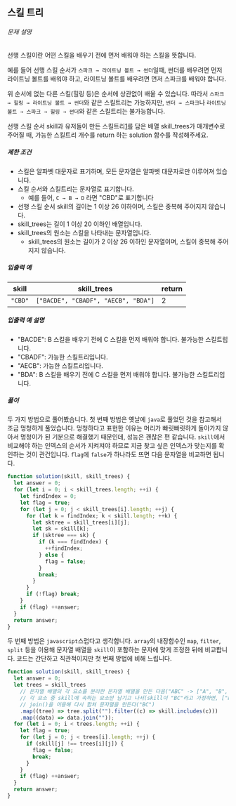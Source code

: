 ## 스킬 트리

###### 문제 설명

선행 스킬이란 어떤 스킬을 배우기 전에 먼저 배워야 하는 스킬을 뜻합니다.

예를 들어 선행 스킬 순서가 `스파크 → 라이트닝 볼트 → 썬더`일때, 썬더를 배우려면 먼저 라이트닝 볼트를 배워야 하고, 라이트닝 볼트를 배우려면 먼저 스파크를 배워야 합니다.

위 순서에 없는 다른 스킬(힐링 등)은 순서에 상관없이 배울 수 있습니다. 따라서 `스파크 → 힐링 → 라이트닝 볼트 → 썬더`와 같은 스킬트리는 가능하지만, `썬더 → 스파크`나 `라이트닝 볼트 → 스파크 → 힐링 → 썬더`와 같은 스킬트리는 불가능합니다.

선행 스킬 순서 skill과 유저들이 만든 스킬트리[1](https://programmers.co.kr/learn/courses/30/lessons/49993#fn1)를 담은 배열 skill_trees가 매개변수로 주어질 때, 가능한 스킬트리 개수를 return 하는 solution 함수를 작성해주세요.

##### 제한 조건

- 스킬은 알파벳 대문자로 표기하며, 모든 문자열은 알파벳 대문자로만 이루어져 있습니다.
- 스킬 순서와 스킬트리는 문자열로 표기합니다.
  - 예를 들어, `C → B → D` 라면 "CBD"로 표기합니다
- 선행 스킬 순서 skill의 길이는 1 이상 26 이하이며, 스킬은 중복해 주어지지 않습니다.
- skill_trees는 길이 1 이상 20 이하인 배열입니다.
- skill_trees의 원소는 스킬을 나타내는 문자열입니다.
  - skill_trees의 원소는 길이가 2 이상 26 이하인 문자열이며, 스킬이 중복해 주어지지 않습니다.

##### 입출력 예

| skill   | skill_trees                         | return |
| ------- | ----------------------------------- | ------ |
| `"CBD"` | `["BACDE", "CBADF", "AECB", "BDA"]` | 2      |

##### 입출력 예 설명

- "BACDE": B 스킬을 배우기 전에 C 스킬을 먼저 배워야 합니다. 불가능한 스킬트립니다.
- "CBADF": 가능한 스킬트리입니다.
- "AECB": 가능한 스킬트리입니다.
- "BDA": B 스킬을 배우기 전에 C 스킬을 먼저 배워야 합니다. 불가능한 스킬트리입니다.

##### 풀이

두 가지 방법으로 풀어봤습니다. 첫 번째 방법은 옛날에 `java`로 풀었던 것을 참고해서 조금 멍청하게 풀었습니다. 멍청하다고 표현한 이유는 머리가 빠릿빠릿하게 돌아가지 않아서 멍청이가 된 기분으로 해결했기 때문인데, 성능은 괜찮은 편 같습니다. `skill`에서 비교해야 하는 인덱스의 순서가 지켜져야 하므로 지금 찾고 싶은 인덱스가 맞는지를 확인하는 것이 관건입니다. `flag`에 `false`가 하나라도 뜨면 다음 문자열을 비교하면 됩니다.

```javascript
function solution(skill, skill_trees) {
  let answer = 0;
  for (let i = 0; i < skill_trees.length; ++i) {
    let findIndex = 0;
    let flag = true;
    for (let j = 0; j < skill_trees[i].length; ++j) {
      for (let k = findIndex; k < skill.length; ++k) {
        let sktree = skill_trees[i][j];
        let sk = skill[k];
        if (sktree === sk) {
          if (k === findIndex) {
            ++findIndex;
          } else {
            flag = false;
          }
          break;
        }
      }
      if (!flag) break;
    }
    if (flag) ++answer;
  }
  return answer;
}
```



두 번째 방법은 `javascript`스럽다고 생각합니다. `array`의 내장함수인 `map`, `filter`, `split` 등을 이용해 문자열 배열을 `skill`이 포함하는 문자에 맞게 조정한 뒤에 비교합니다. 코드는 간단하고 직관적이지만 첫 번째 방법에 비해 느립니다.

```javascript
function solution(skill, skill_trees) {
  let answer = 0;
  let trees = skill_trees
    // 문자열 배열의 각 요소를 분리한 문자열 배열을 만든 다음("ABC" -> ["A", "B", "C"])
  	// 각 요소 중 skill에 속하는 요소만 남기고 나서(skill이 "BC"라고 가정하면, ["B", "C"])
    // join()을 이용해 다시 합쳐 문자열을 만든다("BC")
    .map((tree) => tree.split("").filter((c) => skill.includes(c)))
    .map((data) => data.join(""));
  for (let i = 0; i < trees.length; ++i) {
    let flag = true;
    for (let j = 0; j < trees[i].length; ++j) {
      if (skill[j] !== trees[i][j]) {
        flag = false;
        break;
      }
    }
    if (flag) ++answer;
  }
  return answer;
}
```
